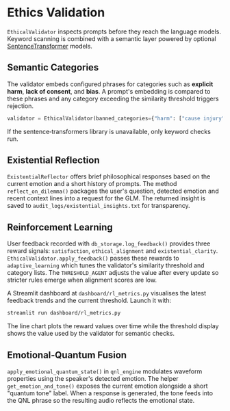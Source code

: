 # Ethics Validation

`EthicalValidator` inspects prompts before they reach the language models. Keyword scanning is combined with a semantic layer powered by optional [SentenceTransformer](https://www.sbert.net/) models.

## Semantic Categories

The validator embeds configured phrases for categories such as **explicit harm**, **lack of consent**, and **bias**. A prompt's embedding is compared to these phrases and any category exceeding the similarity threshold triggers rejection.

```python
validator = EthicalValidator(banned_categories={"harm": ["cause injury"]}, threshold=0.6)
```

If the sentence‑transformers library is unavailable, only keyword checks run.

## Existential Reflection

`ExistentialReflector` offers brief philosophical responses based on the current
emotion and a short history of prompts. The method `reflect_on_dilemma()`
packages the user's question, detected emotion and recent context lines into a
request for the GLM. The returned insight is saved to
`audit_logs/existential_insights.txt` for transparency.

## Reinforcement Learning

User feedback recorded with `db_storage.log_feedback()` provides three reward signals:
`satisfaction`, `ethical_alignment` and `existential_clarity`. `EthicalValidator.apply_feedback()`
passes these rewards to `adaptive_learning` which tunes the validator's similarity threshold
and category lists. The `THRESHOLD_AGENT` adjusts the value after every update so stricter
rules emerge when alignment scores are low.

A Streamlit dashboard at `dashboard/rl_metrics.py` visualises the latest feedback trends
and the current threshold. Launch it with:

```bash
streamlit run dashboard/rl_metrics.py
```

The line chart plots the reward values over time while the threshold display shows the
value used by the validator for semantic checks.

## Emotional‑Quantum Fusion

`apply_emotional_quantum_state()` in `qnl_engine` modulates waveform
properties using the speaker's detected emotion. The helper
`get_emotion_and_tone()` exposes the current emotion alongside a short
"quantum tone" label. When a response is generated, the tone feeds into
the QNL phrase so the resulting audio reflects the emotional state.

